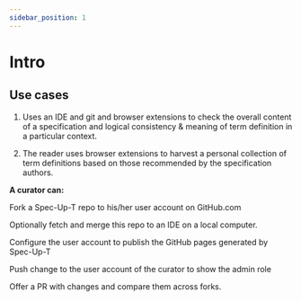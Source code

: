 ```yaml
---
sidebar_position: 1
---
```


# Intro

## Use cases

1. Uses an IDE and git and browser extensions to check the overall content of a specification and logical consistency & meaning of term definition in a particular context.

2. The reader uses browser extensions to harvest a personal collection of term definitions based on those recommended by the specification authors.

**A curator can:**

Fork a Spec-Up-T repo to his/her user account on GitHub.com

Optionally fetch and merge this repo to an IDE on a local computer.

Configure the user account to publish the GitHub pages generated by Spec-Up-T

Push change to the user account of the curator to show the admin role

Offer a PR with changes and compare them across forks.
